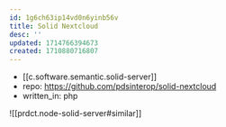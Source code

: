 ```yaml
---
id: 1g6ch63ip14vd0n6yinb56v
title: Solid Nextcloud
desc: ''
updated: 1714766394673
created: 1710880716807
---
```


- [[c.software.semantic.solid-server]]
- repo: https://github.com/pdsinterop/solid-nextcloud
- written_in: php

![[prdct.node-solid-server#similar]]